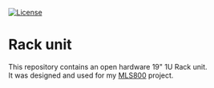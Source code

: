 [![License](https://img.shields.io/badge/license-MIT%20License-blue.svg)](http://doge.mit-license.org)

# Rack unit

This repository contains an open hardware 19" 1U Rack unit.  
It was designed and used for my [MLS800](https://blemasle.github.io/mls800/) project.